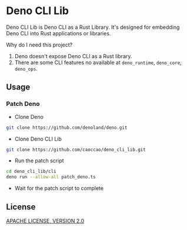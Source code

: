 # Deno CLI Lib

Deno CLI Lib is Deno CLI as a Rust Library. It's designed for embedding Deno CLI into Rust applications or libraries.

Why do I need this project?

1. Deno doesn't expose Deno CLI as a Rust library.
2. There are some CLI features no available at `deno_runtime`, `deno_core`, `deno_ops`.

## Usage

### Patch Deno

- Clone Deno

```sh
git clone https://github.com/denoland/deno.git
```

- Clone Deno CLI Lib

```sh
git clone https://github.com/caoccao/deno_cli_lib.git
```

- Run the patch script

```sh
cd deno_cli_lib/cli
deno run --allow-all patch_deno.ts
```

- Wait for the patch script to complete

## License

[APACHE LICENSE, VERSION 2.0](LICENSE)
